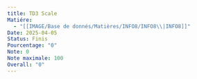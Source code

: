```yaml
---
title: TD3 Scale
Matiére:
  - "[[IMAGE/Base de donnés/Matières/INFO8/INFO8\\|INFO8]]"
Date: 2025-04-05
Status: Finis
Pourcentage: "0"
Note: 0
Note maximale: 100
Overall: "0"
---
```

